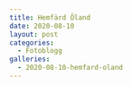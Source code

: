 ```yaml
---
title: Hemfärd Öland
date: 2020-08-10
layout: post
categories:
  - Fotoblogg
galleries:
  - 2020-08-10-hemfard-oland
---
```

